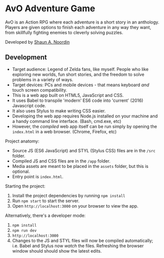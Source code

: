 # AvO Adventure Game

AvO is an Action RPG where each adventure is a short story in an anthology. Players are given options to finish each adventure in any way they want, from skillfully fighting enemies to cleverly solving puzzles.

Developed by [Shaun A. Noordin](http://shaunanoordin.com)

## Development

- Target audience: Legend of Zelda fans, like myself. People who like exploring new worlds, fun short stories, and the freedom to solve problems in a variety of ways.
- Target devices: PCs and mobile devices - that means keyboard _and_ touch screen compatibility.
- This is a web app built on HTML5, JavaScript and CSS.
- It uses Babel to transpile 'modern' ES6 code into 'current' (2016) Javascript code.
- It also uses Stylus to make writing CSS easier.
- Developing the web app requires Node.js installed on your machine and a handy command line interface. (Bash, cmd.exe, etc)
- However, the _compiled_ web app itself can be run simply by opening the `index.html` in a web browser. (Chrome, Firefox, etc)

Project anatomy:

- Source JS (ES6 JavaScript) and STYL (Stylus CSS) files are in the `/src` folder.
- Compiled JS and CSS files are in the `/app` folder.
- Media assets are meant to be placed in the `assets` folder, but this is optional.
- Entry point is `index.html`.

Starting the project:

1. Install the project dependencies by running `npm install`
2. Run `npm start` to start the server.
3. Open `http://localhost:3000` on your browser to view the app.

Alternatively, there's a developer mode:

1. `npm install`
2. `npm run dev`
3. `http://localhost:3000`
4. Changes to the JS and STYL files will now be compiled automatically; i.e. Babel and Stylus now _watch_ the files. Refreshing the browser window should should show the latest edits.
